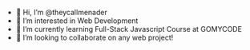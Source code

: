 - 👋 Hi, I’m @theycallmenader
- 👀 I’m interested in Web Development 
- 🌱 I’m currently learning Full-Stack Javascript Course at GOMYCODE
- 💞️ I’m looking to collaborate on any web project!

<!---
theycallmenader/theycallmenader is a ✨ special ✨ repository because its `README.md` (this file) appears on your GitHub profile.
You can click the Preview link to take a look at your changes.
--->
